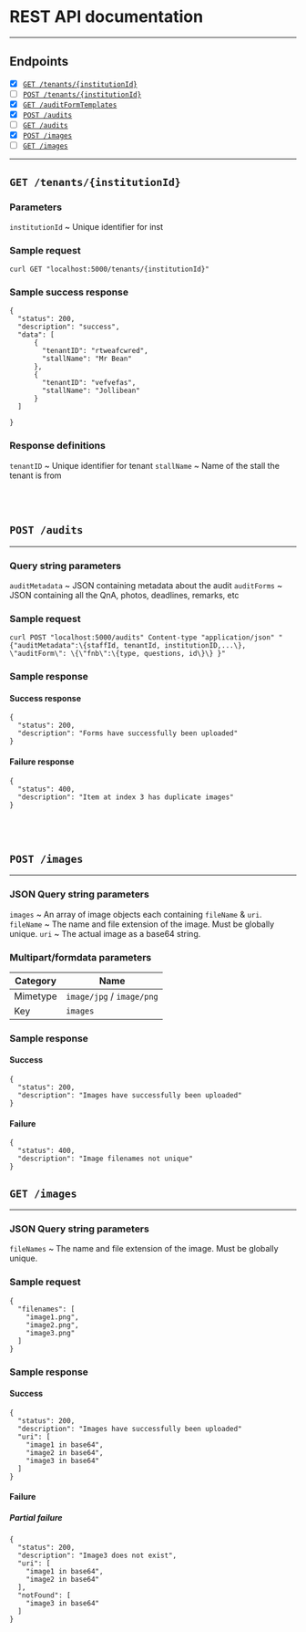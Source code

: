 # REST API documentation
---

## Endpoints
- [x] [`GET /tenants/{institutionId}`](#`GET-/tenants/{institutionId}`)
- [ ] [`POST /tenants/{institutionId}`](#`POST-/tenants/{institutionId}`)
- [x] [`GET /auditFormTemplates`](#`GET-/auditFormTemplates`)
- [x] [`POST /audits`](#`POST-/audits`)
- [ ] [`GET /audits`](#`POST-/audits`)
- [x] [`POST /images`](#`POST-/images`)
- [ ] [`GET /images`](#`GET-/images`)
---


## `GET /tenants/{institutionId}`
### Parameters
`institutionId`
~ Unique identifier for inst

### Sample request
```
curl GET "localhost:5000/tenants/{institutionId}"
```

### Sample success response
```
{
  "status": 200,
  "description": "success",
  "data": [
      {
        "tenantID": "rtweafcwred",
        "stallName": "Mr Bean"
      },
      {
        "tenantID": "vefvefas",
        "stallName": "Jollibean"
      }
  ]
  
}
```
### Response definitions
`tenantID`
~ Unique identifier for tenant
`stallName`
~ Name of the stall the tenant is from

<br>
<br>

## `POST /audits`
---
### Query string parameters
`auditMetadata`
~ JSON containing metadata about the audit
`auditForms`
~ JSON containing all the QnA, photos, deadlines, remarks, etc

### Sample request
```
curl POST "localhost:5000/audits" Content-type "application/json" "{"auditMetadata":\{staffId, tenantId, institutionID,...\}, \"auditForm\": \{\"fnb\":\{type, questions, id\}\} }"
```

### Sample response
#### Success response
```
{
  "status": 200,
  "description": "Forms have successfully been uploaded"
}
```
#### Failure response
```
{
  "status": 400,
  "description": "Item at index 3 has duplicate images"
}
```

<br>
<br>

## `POST /images`
---
### JSON Query string parameters
`images`
~ An array of image objects each containing `fileName` & `uri`.
`fileName`
~ The name and file extension of the image. Must be globally unique.
`uri`
~ The actual image as a base64 string.

### Multipart/formdata parameters
Category | Name
-|-
Mimetype | `image/jpg` / `image/png`
Key | `images`

### Sample response
#### Success
```
{
  "status": 200,
  "description": "Images have successfully been uploaded"
}
```
#### Failure
```
{
  "status": 400,
  "description": "Image filenames not unique"
}
```

## `GET /images`
---
### JSON Query string parameters
`fileNames`
~ The name and file extension of the image. Must be globally unique.

### Sample request
```
{
  "filenames": [
    "image1.png",
    "image2.png",
    "image3.png"
  ]
}
```

### Sample response
#### Success
```
{
  "status": 200,
  "description": "Images have successfully been uploaded"
  "uri": [
    "image1 in base64",
    "image2 in base64",
    "image3 in base64"
  ]
}
```
#### Failure
##### Partial failure
```
{
  "status": 200,
  "description": "Image3 does not exist",
  "uri": [
    "image1 in base64",
    "image2 in base64"
  ],
  "notFound": [
    "image3 in base64"
  ]
}
```
